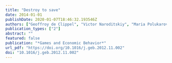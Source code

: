 ```yaml
---
title: "Destroy to save"
date: 2014-01-01
publishDate: 2020-01-07T18:46:32.193546Z
authors: ["Geoffroy de Clippel", "Victor Naroditskiy", "Maria Polukarov", "Amy Greenwald", "Nicholas R. Jennings"]
publication_types: ["2"]
abstract: ""
featured: false
publication: "*Games and Economic Behavior*"
url_pdf: "https://doi.org/10.1016/j.geb.2012.11.002"
doi: "10.1016/j.geb.2012.11.002"
---
```


